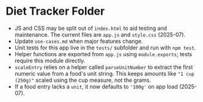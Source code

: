 # Diet Tracker Folder
- JS and CSS may be split out of `index.html` to aid testing and maintenance. The current files are `app.js` and `style.css` (2025-07).
- Update `use-cases.md` when major features change.
- Unit tests for this app live in the `tests/` subfolder and run with `npm test`.
- Helper functions are exported from `app.js` using `module.exports`; tests require this module directly.
- `scaleEntry` relies on a helper called `parseUnitNumber` to extract the first
  numeric value from a food's unit string. This keeps amounts like `"1 cup (250g)"`
  scaled using the cup measure, not the grams.
- If a food entry lacks a `unit`, it now defaults to `'100g'` on app load (2025-07).
